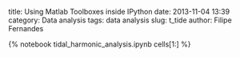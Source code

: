 title: Using Matlab Toolboxes inside IPython
date:  2013-11-04 13:39
category: Data analysis
tags: data analysis
slug: t_tide
author: Filipe Fernandes

{% notebook tidal_harmonic_analysis.ipynb cells[1:] %}
